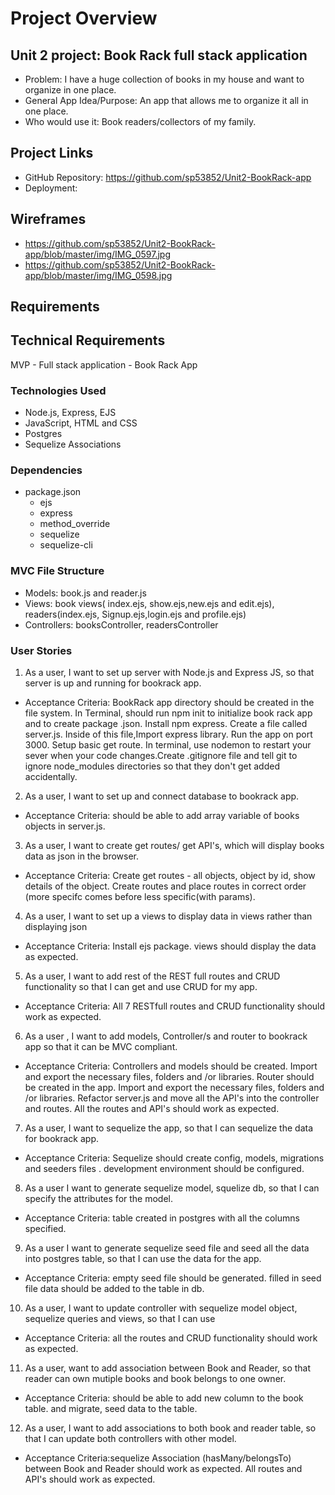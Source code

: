 # Project Overview
## Unit 2 project: Book Rack full stack application
- Problem: I have a huge collection of books in my house and want to organize in one place.
- General App Idea/Purpose: An app that allows me to organize it all in one place.
- Who would use it: Book readers/collectors of my family.

## Project Links
- GitHub Repository: https://github.com/sp53852/Unit2-BookRack-app
- Deployment:

## Wireframes
- https://github.com/sp53852/Unit2-BookRack-app/blob/master/img/IMG_0597.jpg
- https://github.com/sp53852/Unit2-BookRack-app/blob/master/img/IMG_0598.jpg

## Requirements
## Technical Requirements
MVP - Full stack application - Book Rack App

### Technologies Used
- Node.js, Express, EJS 
- JavaScript, HTML and CSS
- Postgres
- Sequelize Associations

### Dependencies
- package.json
    - ejs
    - express
    - method_override
    - sequelize
    - sequelize-cli

### MVC File Structure
- Models: book.js and reader.js
- Views: book views( index.ejs, show.ejs,new.ejs and edit.ejs), readers(index.ejs, Signup.ejs,login.ejs  and profile.ejs)
- Controllers: booksController, readersController


### User Stories
1. As a user, I want to set up server with Node.js and Express JS, so that server is up and running for bookrack app.
- Acceptance Criteria: BookRack app directory should be created in the file system. In Terminal, should run npm init to initialize book rack app and to create package .json. Install npm express. Create a file called server.js. Inside of this file,Import express library. Run the app on port 3000. Setup basic get route. In terminal, use nodemon to restart your sever when your code changes.Create .gitignore file and tell git to ignore node_modules directories so that they don't get added accidentally.

2. As a user, I want to set up and connect database to bookrack app.
- Acceptance Criteria: should be able to add array variable of books objects in server.js.

3. As a user, I want to create get routes/ get API's, which will display books data as json in the browser.
- Acceptance Criteria: Create get routes - all objects, object by id, show details of the object. Create routes and place routes in correct order (more specifc comes before less specific(with params). 

4.  As a user, I want to set up a views to display data in views rather than displaying json
- Acceptance Criteria: Install ejs package. views should display the data as expected.

5. As a user, I want to add rest of the REST full routes and CRUD functionality so that I can get and use CRUD for my app.
- Acceptance Criteria: All 7 RESTfull routes and CRUD functionality should work as expected.

6. As a user , I want to add models, Controller/s and router to bookrack app so that it can be MVC compliant.
- Acceptance Criteria: Controllers and models should be created. Import and export the necessary files, folders and /or libraries.
   Router should be created in the app. Import and export the necessary files, folders and /or libraries.
   Refactor server.js and move all the API's into the controller and routes. 
   All the routes and API's should work as expected.

7. As a user, I want to sequelize the app, so that I can sequelize the data for bookrack app.
- Acceptance Criteria: Sequelize should create config, models, migrations and seeders files .
   development environment should be configured.

8. As a user I want to generate sequelize model, squelize db, so that I can specify the attributes for the model. 
- Acceptance Criteria: table created in postgres with all the columns specified.

9. As a user I want to generate sequelize seed file and seed all the data into postgres table, so that I can use the data for the app.
- Acceptance Criteria: empty seed file should be generated. filled in seed file data should be added to the table in db.

 10. As a user, I want to update controller with sequelize model object, sequelize queries and views, so that I can use 
- Acceptance Criteria:  all the routes and CRUD functionality should work as expected.
   
11. As a user, want to add association between Book and Reader, so that reader can own mutiple books and book belongs to one owner.
- Acceptance Criteria: should be able to add new column to the book table. and migrate, seed data to the table. 

12. As a user, I want to add associations to both book and reader table, so that I can update both controllers with other model.
- Acceptance Criteria:sequelize Association (hasMany/belongsTo) between Book and Reader should work as expected. All routes and API's should work as expected. 
